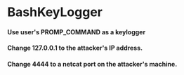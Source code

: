 # BashKeyLogger
#### Use user's PROMP_COMMAND as a keylogger
#### Change 127.0.0.1 to the attacker's IP address.
#### Change 4444 to a netcat port on the attacker's machine.
